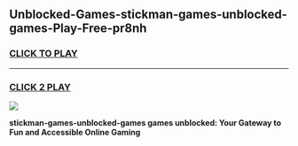 
## Unblocked-Games-stickman-games-unblocked-games-Play-Free-pr8nh
<h3>
<a href="https://premium76.site?title=stickman-games-unblocked-games&ref=18A1">CLICK TO PLAY</a></h3>
<hr>

<h3>
<a href="https://premium76.site?title=stickman-games-unblocked-games&ref=18A1">CLICK 2 PLAY</a>
  
</h3>

<a href="https://premium76.site?title=stickman-games-unblocked-games&ref=18A1"><img src="https://clearcache.store/games.png"></a>


**stickman-games-unblocked-games games unblocked: Your Gateway to Fun and Accessible Online Gaming**
